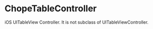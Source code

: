 ChopeTableController
====================

iOS UITableView Controller. It is not subclass of UITableViewController.
